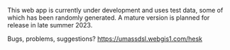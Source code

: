 This web app is currently under development and uses test data, some of 
which has been randomly generated. A mature version is planned for release 
in late summer 2023.

Bugs, problems, suggestions? https://umassdsl.webgis1.com/hesk
